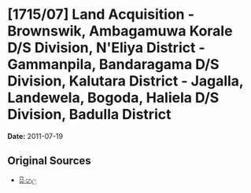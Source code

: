 # [1715/07] Land Acquisition - Brownswik, Ambagamuwa Korale D/S Division, N'Eliya District - Gammanpila, Bandaragama D/S Division, Kalutara District - Jagalla, Landewela, Bogoda, Haliela D/S Division, Badulla District

**Date:** 2011-07-19

## Original Sources

- [සිංහල](https://documents.gov.lk/view/extra-gazettes/2011/7/1715-07_S.pdf)
